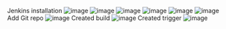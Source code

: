 Jenkins installation
![image](https://user-images.githubusercontent.com/82173878/177000468-35d08249-d1c7-4eba-995b-4cd003543924.png)
![image](https://user-images.githubusercontent.com/82173878/177000975-7785fc28-1e22-4a02-833b-fe4561ac1c93.png)
![image](https://user-images.githubusercontent.com/82173878/177000982-1df35e70-9961-4c37-b234-ec1af7be124e.png)
![image](https://user-images.githubusercontent.com/82173878/177001002-434e001f-2b62-4b80-b863-788ea3a0a8c8.png)
![image](https://user-images.githubusercontent.com/82173878/177001148-11c61f90-bd47-479a-a1cf-65c196c67481.png)
![image](https://user-images.githubusercontent.com/82173878/177002381-fc55cc6f-ad53-46f9-8ae2-af1d5991105f.png)
Add Git repo
![image](https://user-images.githubusercontent.com/82173878/177014807-8750bf0c-c930-449d-a4dc-2469d624d6da.png)
Created build
![image](https://user-images.githubusercontent.com/82173878/177014755-00c8268b-1bbe-4b97-a7ac-512c88a7c91a.png)
Created trigger
![image](https://user-images.githubusercontent.com/82173878/177014777-f0e75f09-9c83-4eed-922e-5fa5c5b73772.png)
